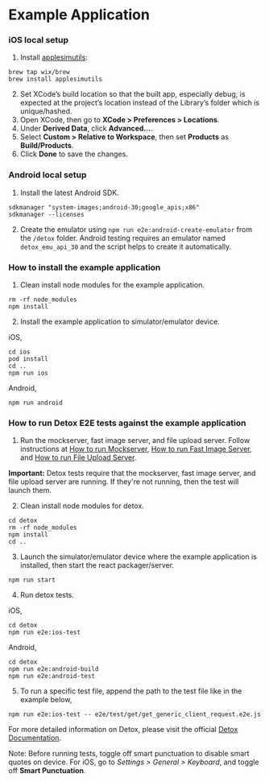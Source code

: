 # Example Application

### iOS local setup
1. Install [applesimutils](https://github.com/wix/AppleSimulatorUtils):
```
brew tap wix/brew
brew install applesimutils
```
2. Set XCode’s build location so that the built app, especially debug, is expected at the project’s location instead of the Library’s folder which is unique/hashed.
3. Open XCode, then go to **XCode > Preferences > Locations**.
4. Under **Derived Data**, click **Advanced…**.
5. Select **Custom > Relative to Workspace**, then set **Products** as **Build/Products**.
6. Click **Done** to save the changes.

### Android local setup
1. Install the latest Android SDK.
```
sdkmanager "system-images;android-30;google_apis;x86"
sdkmanager --licenses
```
2. Create the emulator using `npm run e2e:android-create-emulator` from the `/detox` folder. Android testing requires an emulator named `detox_emu_api_30` and the script helps to create it automatically.

### How to install the example application
1. Clean install node modules for the example application.
```
rm -rf node_modules
npm install
```
2. Install the example application to simulator/emulator device.

iOS,
```
cd ios
pod install
cd ..
npm run ios
```
Android,
```
npm run android
```

### How to run Detox E2E tests against the example application
1. Run the mockserver, fast image server, and file upload server. Follow instructions at [How to run Mockserver](MOCKSERVER.md#how-to-run-mockserver), [How to run Fast Image Server](FILESERVER.md#how-to-run-fast-image-mockserver), and [How to run File Upload Server](FILESERVER.md#how-to-run-file-upload-mockserver).

**Important:** Detox tests require that the mockserver, fast image server, and file upload server are running. If they're not running, then the test will launch them.

2. Clean install node modules for detox.
```
cd detox
rm -rf node_modules
npm install
cd ..
```
3. Launch the simulator/emulator device where the example application is installed, then start the react packager/server.
```
npm run start
```
4. Run detox tests.

iOS,
```
cd detox
npm run e2e:ios-test
```
Android,
```
cd detox
npm run e2e:android-build
npm run e2e:android-test
```
5. To run a specific test file, append the path to the test file like in the example below,
```
npm run e2e:ios-test -- e2e/test/get/get_generic_client_request.e2e.js
```

For more detailed information on Detox, please visit the official [Detox Documentation](https://github.com/wix/Detox/blob/master/docs/README.md).

Note: Before running tests, toggle off smart punctuation to disable smart quotes on device. For iOS, go to *Settings > General > Keyboard*, and toggle off **Smart Punctuation**.
